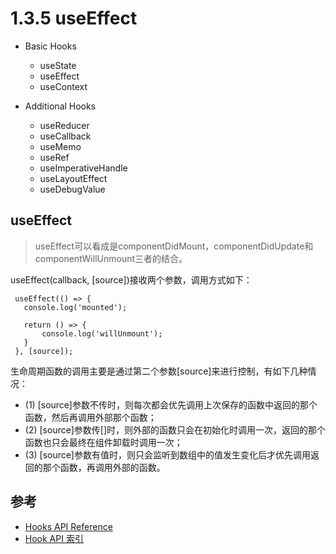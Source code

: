 # 1.3.5 useEffect

- Basic Hooks

  - useState
  - useEffect
  - useContext
- Additional Hooks

  - useReducer
  - useCallback
  - useMemo
  - useRef
  - useImperativeHandle
  - useLayoutEffect
  - useDebugValue

## useEffect

>useEffect可以看成是componentDidMount，componentDidUpdate和componentWillUnmount三者的结合。

useEffect(callback, [source])接收两个参数，调用方式如下：

```
 useEffect(() => {
   console.log('mounted');
   
   return () => {
       console.log('willUnmount');
   }
 }, [source]);
```


生命周期函数的调用主要是通过第二个参数[source]来进行控制，有如下几种情况：
- (1) [source]参数不传时，则每次都会优先调用上次保存的函数中返回的那个函数，然后再调用外部那个函数；
- (2) [source]参数传[]时，则外部的函数只会在初始化时调用一次，返回的那个函数也只会最终在组件卸载时调用一次；
- (3) [source]参数有值时，则只会监听到数组中的值发生变化后才优先调用返回的那个函数，再调用外部的函数。



## 参考
- [Hooks API Reference](https://reactjs.org/docs/hooks-reference.html)
- [Hook API 索引](https://zh-hans.reactjs.org/docs/hooks-reference.html#useeffect)
